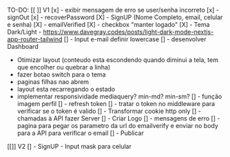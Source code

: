 TO-DO:
[[ ]] V1
[x] - exibir mensagem de erro se user/senha incorreto
[x] - signOut
[x] - recoverPassword
[X] - SignUP (Nome Completo, email, celular e senha) 
[X] - emailVerified
[X] - checkbox "manter logado"
[X] - Tema Dark/Light - https://www.davegray.codes/posts/light-dark-mode-nextjs-app-router-tailwind
[] - Input e-mail definir lowercase
[] - desenvolver Dashboard
  - Otimizar layout (conteudo esta escondendo quando diminui a tela, tem que encolher ou quebrar a linha)
  - fazer botao switch para o tema
  - paginas filhas nao abrem
  - layout esta recarregando o estado
  - implementar responsividade mediaquery? min-md? min-sm?
[] - função imagem perfil
[] - refresh token
[] - tratar o token no middleware para verificar se o token é valido
[] - Transformar cookie http only
[] - chamadas à API fazer Server
[] - Criar Logo 
[] - mensagens de erro
[] - pagina para pegar os parametro da url do emailverify e enviar no body para a API para verificar o email
[] - Publicar

[[]] V2
[] - SignUP - Input mask para celular